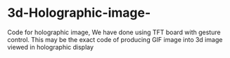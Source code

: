 # 3d-Holographic-image-
Code for holographic image, We have done using  TFT board with gesture control. This may be the exact code of producing GIF image into 3d image viewed in holographic display
